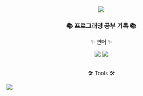 <div align=center>
	<img src="https://capsule-render.vercel.app/api?type=wave&color=auto&height=300&section=header&text=HyeJI's%20GitHub&fontSize=90" />
</div>
<div align=center>
	<h3>📚 프로그래밍 공부 기록 📚</h3>
	<p>✨ 언어 ✨</p>
</div>
<div align="center">
	<img src="https://img.shields.io/badge/Java-007396?style=flat&logo=Conda-Forge&logoColor=white" />
 	<img src="https://img.shields.io/badge/Python-3776AB?style=flat&logo=python-Forge&logoColor=white" />
	
</div>
<br>
<div align=center>
	<p>🛠 Tools 🛠</p>
</div>

<img src="https://github-readme-stats.vercel.app/api/top-langs/?username=hyejidaimma&layout=compact"><br><br>

